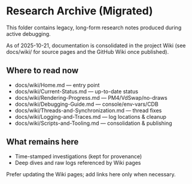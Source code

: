 # Research Archive (Migrated)

This folder contains legacy, long-form research notes produced during active debugging.

As of 2025-10-21, documentation is consolidated in the project Wiki (see docs/wiki/ for source pages and the GitHub Wiki once published).

## Where to read now
- docs/wiki/Home.md — entry point
- docs/wiki/Current-Status.md — up-to-date status
- docs/wiki/Rendering-Progress.md — PM4/VdSwap/no-draws
- docs/wiki/Debugging-Guide.md — console/env-vars/CDB
- docs/wiki/Threads-and-Synchronization.md — thread fixes
- docs/wiki/Logging-and-Traces.md — log locations & cleanup
- docs/wiki/Scripts-and-Tooling.md — consolidation & publishing

## What remains here
- Time-stamped investigations (kept for provenance)
- Deep dives and raw logs referenced by Wiki pages

Prefer updating the Wiki pages; add links here only when necessary.
